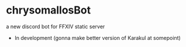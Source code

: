 # chrysomallosBot
a new discord bot for FFXIV static server

- In development (gonna make better version of Karakul at somepoint)